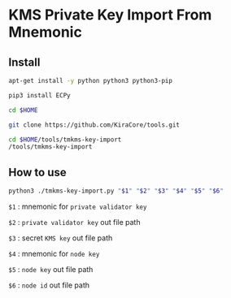 # KMS Private Key Import From Mnemonic

## Install

```bash
apt-get install -y python python3 python3-pip

pip3 install ECPy

cd $HOME

git clone https://github.com/KiraCore/tools.git

cd $HOME/tools/tmkms-key-import
/tools/tmkms-key-import

```
## How to use

```bash
python3 ./tmkms-key-import.py "$1" "$2" "$3" "$4" "$5" "$6"
```

`$1` : mnemonic for `private validator key`

`$2` : `private validator key` out file path

`$3` : secret `KMS key` out file path

`$4` : mnemonic for `node key`

`$5` : `node key` out file path

`$6` : `node id` out file path
